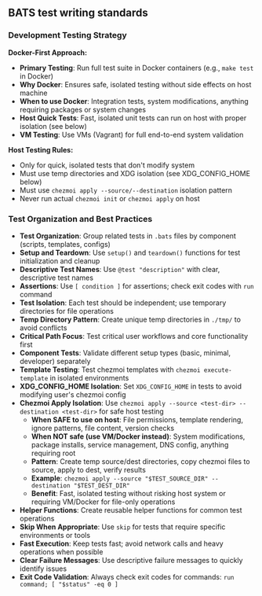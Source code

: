 ## BATS test writing standards

### Development Testing Strategy

**Docker-First Approach:**
- **Primary Testing**: Run full test suite in Docker containers (e.g., `make test` in Docker)
- **Why Docker**: Ensures safe, isolated testing without side effects on host machine
- **When to use Docker**: Integration tests, system modifications, anything requiring packages or system changes
- **Host Quick Tests**: Fast, isolated unit tests can run on host with proper isolation (see below)
- **VM Testing**: Use VMs (Vagrant) for full end-to-end system validation

**Host Testing Rules:**
- Only for quick, isolated tests that don't modify system
- Must use temp directories and XDG isolation (see XDG_CONFIG_HOME below)
- Must use `chezmoi apply --source/--destination` isolation pattern
- Never run actual `chezmoi init` or `chezmoi apply` on host

### Test Organization and Best Practices

- **Test Organization**: Group related tests in `.bats` files by component (scripts, templates, configs)
- **Setup and Teardown**: Use `setup()` and `teardown()` functions for test initialization and cleanup
- **Descriptive Test Names**: Use `@test "description"` with clear, descriptive test names
- **Assertions**: Use `[ condition ]` for assertions; check exit codes with `run` command
- **Test Isolation**: Each test should be independent; use temporary directories for file operations
- **Temp Directory Pattern**: Create unique temp directories in `./tmp/` to avoid conflicts
- **Critical Path Focus**: Test critical user workflows and core functionality first
- **Component Tests**: Validate different setup types (basic, minimal, developer) separately
- **Template Testing**: Test chezmoi templates with `chezmoi execute-template` in isolated environments
- **XDG_CONFIG_HOME Isolation**: Set `XDG_CONFIG_HOME` in tests to avoid modifying user's chezmoi config
- **Chezmoi Apply Isolation**: Use `chezmoi apply --source <test-dir> --destination <test-dir>` for safe host testing
  - **When SAFE to use on host**: File permissions, template rendering, ignore patterns, file content, version checks
  - **When NOT safe (use VM/Docker instead)**: System modifications, package installs, service management, DNS config, anything requiring root
  - **Pattern**: Create temp source/dest directories, copy chezmoi files to source, apply to dest, verify results
  - **Example**: `chezmoi apply --source "$TEST_SOURCE_DIR" --destination "$TEST_DEST_DIR"`
  - **Benefit**: Fast, isolated testing without risking host system or requiring VM/Docker for file-only operations
- **Helper Functions**: Create reusable helper functions for common test operations
- **Skip When Appropriate**: Use `skip` for tests that require specific environments or tools
- **Fast Execution**: Keep tests fast; avoid network calls and heavy operations when possible
- **Clear Failure Messages**: Use descriptive failure messages to quickly identify issues
- **Exit Code Validation**: Always check exit codes for commands: `run command; [ "$status" -eq 0 ]`

